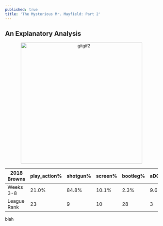 ```yaml
---
published: true
title: 'The Mysterious Mr. Mayfield: Part 2'
---
```

## An Explanatory Analysis


<p align="center">
  <img src="https://raw.githubusercontent.com/ClayGirdner/Baker/master/Gifs/2018w6_sack_wide.gif" alt="gitgif2" height="400">
</p>


| 2018 Browns | play\_action% | shotgun% | screen% | bootleg% | aDOT | avg\_\#\_WR | short\_drop% | mid\_drop% | deep\_drop% |
|-------------|---------------|----------|---------|----------|------|-------------|--------------|------------|-------------|
| Weeks 3\-8  | 21\.0%        | 84\.8%   | 10\.1%  | 2\.3%    | 9\.6 | 2\.8        | 24\.1%       | 54\.5%     | 15\.2%      |
| League Rank | 23            | 9        | 10      | 28       | 3    | 14          | 23           | 2          | 15          |


blah